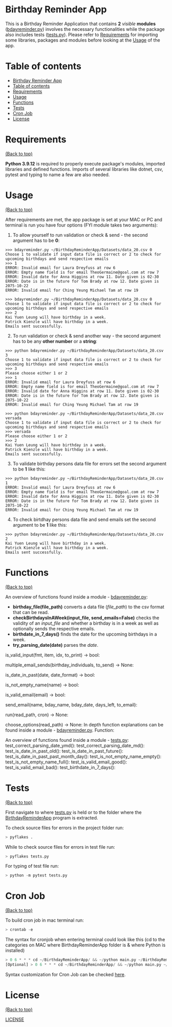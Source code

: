 # Birthday Reminder App

This is a Birthday Reminder Application that contains **2** *visible* **modules** ([bdayreminder.py](https://github.com/aurimas13/BirthdayReminderApp/blob/main/bdayreminder.py)) involves the necessary functionalities while the package also includes tests ([tests.py](https://github.com/aurimas13/BirthdayReminderApp/blob/main/Tests/tests.py)). Please refer to [Requirements](#requirements) for importing some libraries, packages and modules before looking at the [Usage](#usage) of the app.

# Table of contents

- [Birthday Reminder App](#birthday-reminder-app)
- [Table of contents](#table-of-contents)
- [Requirements](#requirements)
- [Usage](#usage)
- [Functions](#functions)
- [Tests](#tests)
- [Cron Job](#cron-job)
- [License](#license)

# Requirements
[(Back to top)](#table-of-contents)

**Python 3.9.12** is required to properly execute package's modules, imported libraries and defined functions. Imports of several libraries like dotnet, csv, pytest and typing to name a few are also needed.

# Usage
[(Back to top)](#table-of-contents)

After requirements are met, the app package is set at your MAC or PC and terminal is run you have four options (FYI module takes two arguments):
1) To allow yourself to run validation or check & send - the  second argument has to be **0**: 
```
>>> bdayreminder.py ~/BirthdayReminderApp/Datasets/data_20.csv 0
Choose 1 to validate if input data file is correct or 2 to check for upcoming birthdays and send respective emails
>>> 1
ERROR: Invalid email for Laura Dreyfuss at row 6 
ERROR: Empty name field is for email TheoGermaine@goal.com at row 7 
ERROR: Invalid date for Anna Higgins at row 11. Date given is 02-30 
ERROR: Date is in the future for Tom Brady at row 12. Date given is 2075-10-22 
ERROR: Invalid email for Ching Yeung Michael Tam at row 19

>>> bdayreminder.py ~/BirthdayReminderApp/Datasets/data_20.csv 0
Choose 1 to validate if input data file is correct or 2 to check for upcoming birthdays and send respective emails
>>> 2
Kai Yuen Leung will have birthday in a week.
Patrick Kienzle will have birthday in a week.
Emails sent successfully.
```
2) To run validation or check & send another way - the second argument has to be any **other number** or a **string**:

```
>>> python bdayreminder.py ~/BirthdayReminderApp/Datasets/data_20.csv 3
Choose 1 to validate if input data file is correct or 2 to check for upcoming birthdays and send respective emails
>>> 3
Please choose either 1 or 2
>>> 1
ERROR: Invalid email for Laura Dreyfuss at row 6 
ERROR: Empty name field is for email TheoGermaine@goal.com at row 7 
ERROR: Invalid date for Anna Higgins at row 11. Date given is 02-30 
ERROR: Date is in the future for Tom Brady at row 12. Date given is 2075-10-22 
ERROR: Invalid email for Ching Yeung Michael Tam at row 19 

>>> python bdayreminder.py ~/BirthdayReminderApp/Datasets/data_20.csv versada
Choose 1 to validate if input data file is correct or 2 to check for upcoming birthdays and send respective emails
>>> versada
Please choose either 1 or 2
>>> 2
Kai Yuen Leung will have birthday in a week.
Patrick Kienzle will have birthday in a week.
Emails sent successfully.
```

3) To validate birthday persons data file for errors set the second argument to be **1** like this:

```
>>> python bdayreminder.py ~/BirthdayReminderApp/Datasets/data_20.csv 1
ERROR: Invalid email for Laura Dreyfuss at row 6 
ERROR: Empty name field is for email TheoGermaine@goal.com at row 7 
ERROR: Invalid date for Anna Higgins at row 11. Date given is 02-30 
ERROR: Date is in the future for Tom Brady at row 12. Date given is 2075-10-22 
ERROR: Invalid email for Ching Yeung Michael Tam at row 19
``` 
4) To check birtdhay persons data file and send emails set the second argument to be **1** like this:

```
>>> python bdayreminder.py ~/BirthdayReminderApp/Datasets/data_20.csv 2
Kai Yuen Leung will have birthday in a week.
Patrick Kienzle will have birthday in a week.
Emails sent successfully.
```

# Functions
[(Back to top)](#table-of-contents)

An overview of functions found inside a module - [bdayreminder.py](https://github.com/aurimas13/BirthdayReminderApp/blob/main/bdayreminder.py):
- **birthday_file(file_path)** converts a data file (*file_path*) to the csv format that can be read.
- **checkBirthdaysInAWeek(input_file, send_emails=False)** checks the validity of an *input_file* and whether a birthday is in a week as well as optionally sends the respective emails.
- **birthdate_in_7_days()** finds the date for the upcoming birthdays in a week.
- **try_parsing_date(date)** parses the *date*.

is_valid_input(fmt, item, idx, to_print) -> bool:

multiple_email_sends(birthday_individuals, to_send) -> None:

is_date_in_past(date, date_format) -> bool:

is_not_empty_name(name) -> bool:

is_valid_email(email) -> bool:

send_email(name, bday_name, bday_date, days_left, to_email):

run(read_path, cron) -> None:

choose_options(read_path) -> None:
In depth function explanations can be found inside a module - [bdayreminder.py](https://github.com/aurimas13/BirthdayReminderApp/blob/main/bdayreminder.py). Function:

An overview of functions found inside a module - [tests.py](https://github.com/aurimas13/BirthdayReminderApp/blob/main/Tests/tests.py):
test_correct_parsing_date_ymd():
test_correct_parsing_date_md():
test_is_date_in_past_old():
test_is_date_in_past_future():
test_is_date_in_past_past_month_day():
test_is_not_empty_name_empty():
test_is_not_empty_name_full():
test_is_valid_email_good():
test_is_valid_email_bad():
test_birthdate_in_7_days():



# Tests
[(Back to top)](#table-of-contents)

First navigate to where [tests.py](https://github.com/aurimas13/BirthdayReminderApp/blob/main/Tests/tests.py) is held or to the folder where the [BirthdayReminderApp](https://github.com/aurimas13/BirthdayReminderApp#birthday-reminder-app) program is extracted.

[comment]: <> (For DocTest run this command in terminal:)

[comment]: <> (``` python)

[comment]: <> (> python -m doctest -v calculator.py)

[comment]: <> (```)
To check source files for errors in the project folder run:
``` python
> pyflakes .
```

While to check source files for errors in test file run: 
``` python
> pyflakes tests.py
```

For typing of test file run:
``` python
> python -m pytest tests.py
``` 

# Cron Job
[(Back to top)](#table-of-contents)

To build cron job in mac terminal run:
``` python
> crontab -e
```

The syntax for cronjob when entering terminal could look like this (cd to the categories on MAC where BirthdayReminderApp folder is & where Python is installed)
``` python
> 0 6 * * * cd ~/BirthdayReminderApp/ && ~/python main.py ~/BirthdayReminderApp/Datasets/data_50.csv 2
[Optional] > 0 6 * * * cd ~/BirthdayReminderApp/ && ~/python main.py ~/BirthdayReminderApp/Datasets/data_50.csv 2 >> Public/birthdays.txt
```

Syntax customization for Cron Job can be checked [here](https://crontab.guru/).
# License
[(Back to top)](#table-of-contents)


[LICENSE](https://github.com/aurimas13/BirthdayReminderApp/blob/main/LICENSE)


